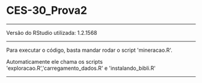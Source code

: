 # CES-30_Prova2

---

Versão do RStudio utilizada: 1.2.1568

---

Para executar o código, basta mandar rodar o script 'mineracao.R'. 

Automaticamente ele chama os scripts 'exploracao.R','carregamento_dados.R' e 'instalando_bibli.R'

---
